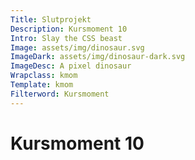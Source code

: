 ```yaml
---
Title: Slutprojekt
Description: Kursmoment 10
Intro: Slay the CSS beast
Image: assets/img/dinosaur.svg
ImageDark: assets/img/dinosaur-dark.svg
ImageDesc: A pixel dinosaur
Wrapclass: kmom
Template: kmom
Filterword: Kursmoment
---
```


# Kursmoment 10
